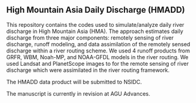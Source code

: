 ## High Mountain Asia Daily Discharge (HMADD)

This repository contains the codes used to simulate/analyze daily river discharge in High Mountain Asia (HMA). The approach estimates daily discharge from three major components: remotely sensing of river discharge, runoff modeling, and data assimilation of the remotely sensed discharge within a river routing scheme. We used 4 runoff products from GRFR, WBM, Noah-MP, and NOAA-GFDL models in the river routing. We used Landsat and PlanetScope images to for the remote sensing of river discharge which were assimilated in the river routing framework. 

The HMADD data product will be submitted to NSIDC.

The manuscript is currently in revision at AGU Advances.